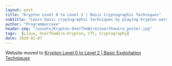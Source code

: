 ```yaml
---
layout: post
title: "Krypton Level 0 to Level 2 | Basic Cryptographic Techniques"
subtitle: "Learn basic cryptographic techniques by playing Krypton wargame from OverTheWire. Below is the solution of Level 0 → Level 1, Level 1 → Level 2 and Level 2 → Level 3."
author: "Programmercave"
header-img: "/assets/Krypton-OverTheWire/overthewire_poster.jpg"
tags:  [Linux, OverTheWire-Krypton, CTF, Cryptography]
date: 2020-01-07
---
```


Website moved to [Krypton Level 0 to Level 2 | Basic Exploitation Techniques](https://programmercave.com/blog/2020/01/07/Krypton-Level-0-to-Level-2-Basic-Cryptographic-Techniques)
